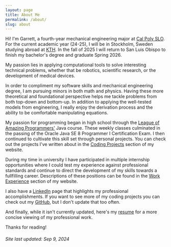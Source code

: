 ```yaml
---
layout: page
title: About Me
permalink: /about/
slug: about
---
```


Hi! I'm Garrett, a fourth-year mechanical engineering major at [Cal Poly SLO](https://www.calpoly.edu/). For the current academic year (24-25), I will be in Stockholm, Sweden studying abroad at [KTH](https://www.kth.se/en). In the fall of 2025 I will return to San Luis Obispo to finish my bachelor's degree and graduate Spring 2026.

My passion lies in applying computational tools to solve interesting technical problems, whether that be robotics, scientific research, or the development of medical devices.

In order to compliment my software skills and mechanical engineering degree, I am pursuing minors in both math and physics. Having these more theoretical and foundational perspective helps me tackle problems from both top-down and bottom-up. In addition to applying the well-tested models from engineering, I really enjoy the derivation process and the ability to be comfortable manipulating equations.

My passion for programming began in high school through the [League of Amazing Programmers'](https://www.jointheleague.org/) Java course. These weekly classes culminated in the passing of the Oracle Java SE 8 Programmer I Certification Exam. I then continued to cultivate this skill set through personal projects. You can check out the projects I've written about in the [Coding Projects](https://rettdog.github.io/coding/) section of my website.

During my time in university I have participated in multiple internship opportunities where I could test my experience against professional standards and continue to direct the development of my skills towards a fullfilling career. Descriptions of these positions can be found in the [Work Experience](https://rettdog.github.io/work/) section of my website.

I also have a [LinkedIn](www.linkedin.com/in/gkunkler) page that highlights my professional accomplishments. If you want to see more of my coding projects you can check out my [GitHub](https://github.com/Rettdog), but I don't update that too often.

And finally, while it isn't currently updated, here's my [resume](/assets/downloads/Resumes/GarrettKunkler_Resume_F2023.pdf) for a more concise viewing of my professional work. 

Thanks for reading!

###### Site last updated: Sep 9, 2024
